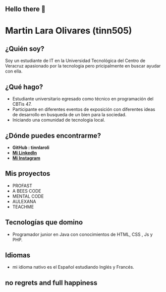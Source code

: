 ## Hello there 👋

<!--
**tinnlaroli/tinnlaroli** is a ✨ _special_ ✨ repository because its `README.md` (this file) appears on your GitHub profile.

Here are some ideas to get you started:

- 🔭 I’m currently working on ...
- 🌱 I’m currently learning ...
- 👯 I’m looking to collaborate on ...
- 🤔 I’m looking for help with ...
- 💬 Ask me about ...
- 📫 How to reach me: ...
- 😄 Pronouns: ...
- ⚡ Fun fact: ...
-->
# Martin Lara Olivares (tinn505)

## ¿Quién soy?

Soy un estudiante de IT en la Universidad Tecnológica del Centro de Veracruz apasionado por la tecnologia pero pricipalmente en buscar ayudar con ella.

## ¿Qué hago?

* Estudiante universitario egresado como técnico en programación del CBTis 47.
* Participante en diferentes eventos de exposición con diferentes ideas de desarrollo en busqueda de un bien para la sociedad.
* Iniciando una comunidad de tecnologia local.


## ¿Dónde puedes encontrarme?

* **GitHub : tinnlaroli**
* **[Mi LinkedIn](https://www.linkedin.com/in/martin-lara-olivares-9b46b1213/)**
* **[Mi Instagram](https://www.instagram.com/tinnlaroli/)**


## Mis proyectos

* PROFAST
* A BEES CODE
* MENTAL CODE
* AULEXANA
* TEACHME


## Tecnologías que domino

* Programador junior en Java con conocimientos de HTML, CSS , Js y PHP.

## Idiomas

* mi idioma nativo es el Español estudiando Inglés y Francés.

## no regrets and full happiness

